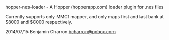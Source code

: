 hopper-nes-loader - A Hopper (hopperapp.com) loader plugin for .nes files

Currently supports only MMC1 mapper, and only maps first and last bank at $8000
and $C000 respectively.

2014/07/15
Benjamin Charron <bcharron@pobox.com>
